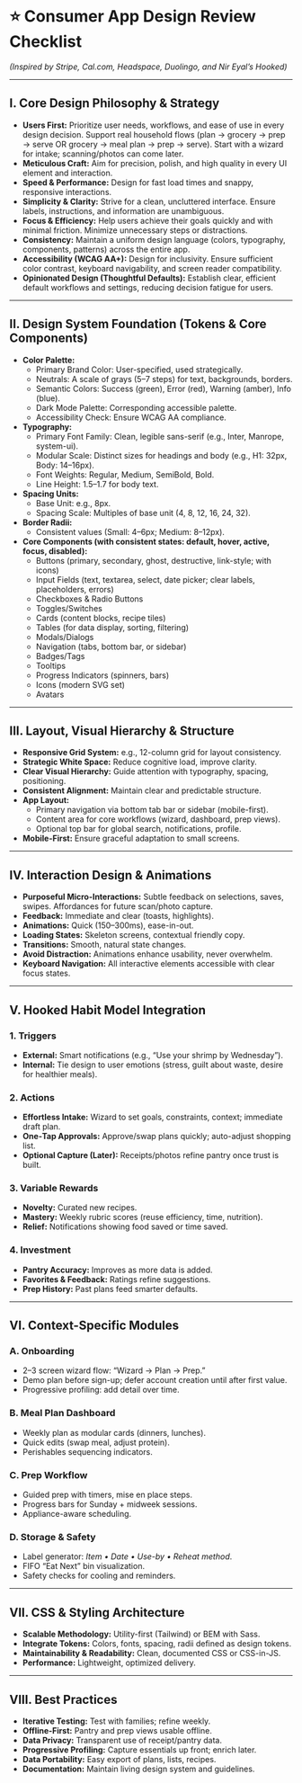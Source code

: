 # ⭐ Consumer App Design Review Checklist

*(Inspired by Stripe, Cal.com, Headspace, Duolingo, and Nir Eyal’s Hooked)*

---

## I. Core Design Philosophy & Strategy

* **Users First:** Prioritize user needs, workflows, and ease of use in every design decision. Support real household flows (plan → grocery → prep → serve OR grocery → meal plan → prep → serve). Start with a wizard for intake; scanning/photos can come later.
* **Meticulous Craft:** Aim for precision, polish, and high quality in every UI element and interaction.
* **Speed & Performance:** Design for fast load times and snappy, responsive interactions.
* **Simplicity & Clarity:** Strive for a clean, uncluttered interface. Ensure labels, instructions, and information are unambiguous.
* **Focus & Efficiency:** Help users achieve their goals quickly and with minimal friction. Minimize unnecessary steps or distractions.
* **Consistency:** Maintain a uniform design language (colors, typography, components, patterns) across the entire app.
* **Accessibility (WCAG AA+):** Design for inclusivity. Ensure sufficient color contrast, keyboard navigability, and screen reader compatibility.
* **Opinionated Design (Thoughtful Defaults):** Establish clear, efficient default workflows and settings, reducing decision fatigue for users.

---

## II. Design System Foundation (Tokens & Core Components)

* **Color Palette:**
  * Primary Brand Color: User-specified, used strategically.
  * Neutrals: A scale of grays (5–7 steps) for text, backgrounds, borders.
  * Semantic Colors: Success (green), Error (red), Warning (amber), Info (blue).
  * Dark Mode Palette: Corresponding accessible palette.
  * Accessibility Check: Ensure WCAG AA compliance.
* **Typography:**
  * Primary Font Family: Clean, legible sans-serif (e.g., Inter, Manrope, system-ui).
  * Modular Scale: Distinct sizes for headings and body (e.g., H1: 32px, Body: 14–16px).
  * Font Weights: Regular, Medium, SemiBold, Bold.
  * Line Height: 1.5–1.7 for body text.
* **Spacing Units:**
  * Base Unit: e.g., 8px.
  * Spacing Scale: Multiples of base unit (4, 8, 12, 16, 24, 32).
* **Border Radii:**
  * Consistent values (Small: 4–6px; Medium: 8–12px).
* **Core Components (with consistent states: default, hover, active, focus, disabled):**
  * Buttons (primary, secondary, ghost, destructive, link-style; with icons)
  * Input Fields (text, textarea, select, date picker; clear labels, placeholders, errors)
  * Checkboxes & Radio Buttons
  * Toggles/Switches
  * Cards (content blocks, recipe tiles)
  * Tables (for data display, sorting, filtering)
  * Modals/Dialogs
  * Navigation (tabs, bottom bar, or sidebar)
  * Badges/Tags
  * Tooltips
  * Progress Indicators (spinners, bars)
  * Icons (modern SVG set)
  * Avatars

---

## III. Layout, Visual Hierarchy & Structure

* **Responsive Grid System:** e.g., 12-column grid for layout consistency.
* **Strategic White Space:** Reduce cognitive load, improve clarity.
* **Clear Visual Hierarchy:** Guide attention with typography, spacing, positioning.
* **Consistent Alignment:** Maintain clear and predictable structure.
* **App Layout:**
  * Primary navigation via bottom tab bar or sidebar (mobile-first).
  * Content area for core workflows (wizard, dashboard, prep views).
  * Optional top bar for global search, notifications, profile.
* **Mobile-First:** Ensure graceful adaptation to small screens.

---

## IV. Interaction Design & Animations

* **Purposeful Micro-Interactions:** Subtle feedback on selections, saves, swipes. Affordances for future scan/photo capture.
* **Feedback:** Immediate and clear (toasts, highlights).
* **Animations:** Quick (150–300ms), ease-in-out.
* **Loading States:** Skeleton screens, contextual friendly copy.
* **Transitions:** Smooth, natural state changes.
* **Avoid Distraction:** Animations enhance usability, never overwhelm.
* **Keyboard Navigation:** All interactive elements accessible with clear focus states.

---

## V. Hooked Habit Model Integration

### 1. **Triggers**

* **External:** Smart notifications (e.g., “Use your shrimp by Wednesday”).
* **Internal:** Tie design to user emotions (stress, guilt about waste, desire for healthier meals).

### 2. **Actions**

* **Effortless Intake:** Wizard to set goals, constraints, context; immediate draft plan.
* **One‑Tap Approvals:** Approve/swap plans quickly; auto-adjust shopping list.
* **Optional Capture (Later):** Receipts/photos refine pantry once trust is built.

### 3. **Variable Rewards**

* **Novelty:** Curated new recipes.
* **Mastery:** Weekly rubric scores (reuse efficiency, time, nutrition).
* **Relief:** Notifications showing food saved or time saved.

### 4. **Investment**

* **Pantry Accuracy:** Improves as more data is added.
* **Favorites & Feedback:** Ratings refine suggestions.
* **Prep History:** Past plans feed smarter defaults.

---

## VI. Context-Specific Modules

### A. **Onboarding**

* 2–3 screen wizard flow: “Wizard → Plan → Prep.”
* Demo plan before sign-up; defer account creation until after first value.
* Progressive profiling: add detail over time.

### B. **Meal Plan Dashboard**

* Weekly plan as modular cards (dinners, lunches).
* Quick edits (swap meal, adjust protein).
* Perishables sequencing indicators.

### C. **Prep Workflow**

* Guided prep with timers, mise en place steps.
* Progress bars for Sunday + midweek sessions.
* Appliance-aware scheduling.

### D. **Storage & Safety**

* Label generator: *Item • Date • Use-by • Reheat method*.
* FIFO “Eat Next” bin visualization.
* Safety checks for cooling and reminders.

---

## VII. CSS & Styling Architecture

* **Scalable Methodology:** Utility-first (Tailwind) or BEM with Sass.
* **Integrate Tokens:** Colors, fonts, spacing, radii defined as design tokens.
* **Maintainability & Readability:** Clean, documented CSS or CSS-in-JS.
* **Performance:** Lightweight, optimized delivery.

---

## VIII. Best Practices

* **Iterative Testing:** Test with families; refine weekly.
* **Offline-First:** Pantry and prep views usable offline.
* **Data Privacy:** Transparent use of receipt/pantry data.
* **Progressive Profiling:** Capture essentials up front; enrich later.
* **Data Portability:** Easy export of plans, lists, recipes.
* **Documentation:** Maintain living design system and guidelines.

